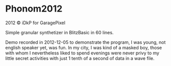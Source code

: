 # Phonom2012
2012 © iDkP for GaragePixel

Simple granular synthetizer in BlitzBasic in 60 lines.

Demo recorded in 2012-12-05 to demonstrate the program, I was young, not english speaker yet, was fun.
In my city, I was kind of a masked boy, those with whom I nevertheless liked to spend evenings were never privy to my little secret activities with just 1 tenth of a second of data in a wave file.
